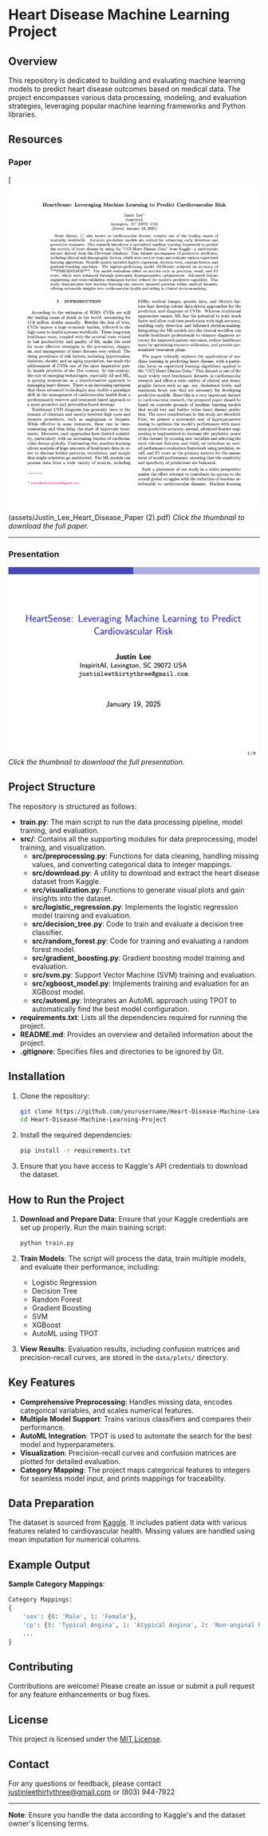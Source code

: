 
# Heart Disease Machine Learning Project

## Overview
This repository is dedicated to building and evaluating machine learning models to predict heart disease outcomes based on medical data. The project encompasses various data processing, modeling, and evaluation strategies, leveraging popular machine learning frameworks and Python libraries.

## Resources

### Paper
[![Justin Lee Heart Disease Paper](assets/Justin_Lee_Heart_Disease_Paper_thumbnail.png)(assets/Justin_Lee_Heart_Disease_Paper (2).pdf)
*Click the thumbnail to download the full paper.*

---

### Presentation
[![Justin Lee Heart Disease Presentation](assets/Justin_Lee_Heart_Disease_Presentation_thumbnail.png)](assets/Justin_Lee_Heart_Disease_Presentation.pdf)
*Click the thumbnail to download the full presentation.*


## Project Structure
The repository is structured as follows:

- **train.py**: The main script to run the data processing pipeline, model training, and evaluation.
- **src/**: Contains all the supporting modules for data preprocessing, model training, and visualization.
    - **src/preprocessing.py**: Functions for data cleaning, handling missing values, and converting categorical data to integer mappings.
    - **src/download.py**: A utility to download and extract the heart disease dataset from Kaggle.
    - **src/visualization.py**: Functions to generate visual plots and gain insights into the dataset.
    - **src/logistic_regression.py**: Implements the logistic regression model training and evaluation.
    - **src/decision_tree.py**: Code to train and evaluate a decision tree classifier.
    - **src/random_forest.py**: Code for training and evaluating a random forest model.
    - **src/gradient_boosting.py**: Gradient boosting model training and evaluation.
    - **src/svm.py**: Support Vector Machine (SVM) training and evaluation.
    - **src/xgboost_model.py**: Implements training and evaluation for an XGBoost model.
    - **src/automl.py**: Integrates an AutoML approach using TPOT to automatically find the best model configuration.
- **requirements.txt**: Lists all the dependencies required for running the project.
- **README.md**: Provides an overview and detailed information about the project.
- **.gitignore**: Specifies files and directories to be ignored by Git.

## Installation
1. Clone the repository:
   ```bash
   git clone https://github.com/yourusername/Heart-Disease-Machine-Learning-Project.git
   cd Heart-Disease-Machine-Learning-Project
   ```

2. Install the required dependencies:
   ```bash
   pip install -r requirements.txt
   ```

3. Ensure that you have access to Kaggle's API credentials to download the dataset.

## How to Run the Project
1. **Download and Prepare Data**:
   Ensure that your Kaggle credentials are set up properly. Run the main training script:
   ```bash
   python train.py
   ```

2. **Train Models**:
   The script will process the data, train multiple models, and evaluate their performance, including:
   - Logistic Regression
   - Decision Tree
   - Random Forest
   - Gradient Boosting
   - SVM
   - XGBoost
   - AutoML using TPOT

3. **View Results**:
   Evaluation results, including confusion matrices and precision-recall curves, are stored in the `data/plots/` directory.

## Key Features
- **Comprehensive Preprocessing**: Handles missing data, encodes categorical variables, and scales numerical features.
- **Multiple Model Support**: Trains various classifiers and compares their performance.
- **AutoML Integration**: TPOT is used to automate the search for the best model and hyperparameters.
- **Visualization**: Precision-recall curves and confusion matrices are plotted for detailed evaluation.
- **Category Mapping**: The project maps categorical features to integers for seamless model input, and prints mappings for traceability.

## Data Preparation
The dataset is sourced from [Kaggle](https://www.kaggle.com/datasets/redwankarimsony/heart-disease-data). It includes patient data with various features related to cardiovascular health. Missing values are handled using mean imputation for numerical columns.

## Example Output
**Sample Category Mappings**:
```python
Category Mappings:
{
    'sex': {0: 'Male', 1: 'Female'},
    'cp': {0: 'Typical Angina', 1: 'Atypical Angina', 2: 'Non-anginal Pain', 3: 'Asymptomatic'},
    ...
}
```

## Contributing
Contributions are welcome! Please create an issue or submit a pull request for any feature enhancements or bug fixes.

## License
This project is licensed under the [MIT License](LICENSE).

## Contact
For any questions or feedback, please contact justinleethirtythree@gmail.com or (803) 944-7922

---

**Note**: Ensure you handle the data according to Kaggle's and the dataset owner's licensing terms.
